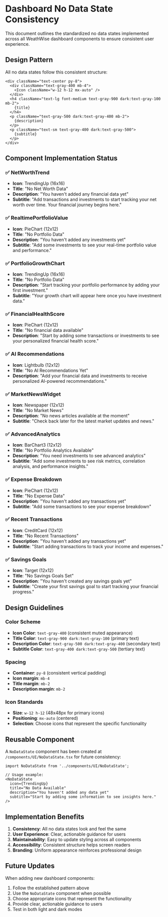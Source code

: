 # Dashboard No Data State Consistency

This document outlines the standardized no data states implemented across all WeathWise dashboard components to ensure consistent user experience.

## Design Pattern

All no data states follow this consistent structure:

```tsx
<div className="text-center py-8">
  <div className="text-gray-400 mb-4">
    <Icon className="w-12 h-12 mx-auto" />
  </div>
  <h4 className="text-lg font-medium text-gray-900 dark:text-gray-100 mb-2">
    {title}
  </h4>
  <p className="text-gray-500 dark:text-gray-400 mb-2">
    {description}
  </p>
  <p className="text-sm text-gray-400 dark:text-gray-500">
    {subtitle}
  </p>
</div>
```

## Component Implementation Status

### ✅ NetWorthTrend
- **Icon**: TrendingUp (16x16)
- **Title**: "No Net Worth Data"
- **Description**: "You haven't added any financial data yet"
- **Subtitle**: "Add transactions and investments to start tracking your net worth over time. Your financial journey begins here."

### ✅ RealtimePortfolioValue
- **Icon**: PieChart (12x12)
- **Title**: "No Portfolio Data"
- **Description**: "You haven't added any investments yet"
- **Subtitle**: "Add some investments to see your real-time portfolio value and performance."

### ✅ PortfolioGrowthChart
- **Icon**: TrendingUp (16x16)
- **Title**: "No Portfolio Data"
- **Description**: "Start tracking your portfolio performance by adding your first investment."
- **Subtitle**: "Your growth chart will appear here once you have investment data."

### ✅ FinancialHealthScore
- **Icon**: PieChart (12x12)
- **Title**: "No financial data available"
- **Description**: "Start by adding some transactions or investments to see your personalized financial health score."

### ✅ AI Recommendations
- **Icon**: Lightbulb (12x12)
- **Title**: "No AI Recommendations Yet"
- **Description**: "Add your financial data and investments to receive personalized AI-powered recommendations."

### ✅ MarketNewsWidget
- **Icon**: Newspaper (12x12)
- **Title**: "No Market News"
- **Description**: "No news articles available at the moment"
- **Subtitle**: "Check back later for the latest market updates and news."

### ✅ AdvancedAnalytics
- **Icon**: BarChart3 (12x12)
- **Title**: "No Portfolio Analytics Available"
- **Description**: "You need investments to see advanced analytics"
- **Subtitle**: "Add some investments to see risk metrics, correlation analysis, and performance insights."

### ✅ Expense Breakdown
- **Icon**: PieChart (12x12)
- **Title**: "No Expense Data"
- **Description**: "You haven't added any transactions yet"
- **Subtitle**: "Add some transactions to see your expense breakdown"

### ✅ Recent Transactions
- **Icon**: CreditCard (12x12)
- **Title**: "No Recent Transactions"
- **Description**: "You haven't added any transactions yet"
- **Subtitle**: "Start adding transactions to track your income and expenses."

### ✅ Savings Goals
- **Icon**: Target (12x12)
- **Title**: "No Savings Goals Set"
- **Description**: "You haven't created any savings goals yet"
- **Subtitle**: "Create your first savings goal to start tracking your financial progress."

## Design Guidelines

### Color Scheme
- **Icon Color**: `text-gray-400` (consistent muted appearance)
- **Title Color**: `text-gray-900 dark:text-gray-100` (primary text)
- **Description Color**: `text-gray-500 dark:text-gray-400` (secondary text)
- **Subtitle Color**: `text-gray-400 dark:text-gray-500` (tertiary text)

### Spacing
- **Container**: `py-8` (consistent vertical padding)
- **Icon margin**: `mb-4` 
- **Title margin**: `mb-2`
- **Description margin**: `mb-2`

### Icon Standards
- **Size**: `w-12 h-12` (48x48px for primary icons)
- **Positioning**: `mx-auto` (centered)
- **Selection**: Choose icons that represent the specific functionality

## Reusable Component

A `NoDataState` component has been created at `/components/UI/NoDataState.tsx` for future consistency:

```tsx
import NoDataState from '../components/UI/NoDataState';

// Usage example:
<NoDataState
  icon={TrendingUp}
  title="No Data Available"
  description="You haven't added any data yet"
  subtitle="Start by adding some information to see insights here."
/>
```

## Implementation Benefits

1. **Consistency**: All no data states look and feel the same
2. **User Experience**: Clear, actionable guidance for users
3. **Maintainability**: Easy to update styling across all components
4. **Accessibility**: Consistent structure helps screen readers
5. **Branding**: Uniform appearance reinforces professional design

## Future Updates

When adding new dashboard components:
1. Follow the established pattern above
2. Use the `NoDataState` component when possible
3. Choose appropriate icons that represent the functionality
4. Provide clear, actionable guidance to users
5. Test in both light and dark modes
